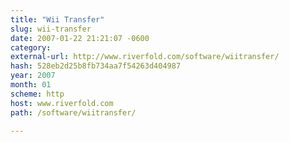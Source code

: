 ```yaml
---
title: "Wii Transfer"
slug: wii-transfer
date: 2007-01-22 21:21:07 -0600
category: 
external-url: http://www.riverfold.com/software/wiitransfer/
hash: 528eb2d25b8fb734aa7f54263d404987
year: 2007
month: 01
scheme: http
host: www.riverfold.com
path: /software/wiitransfer/

---
```




